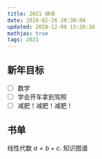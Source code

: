 ```yaml
---
title: 2021 继续
date: 2018-02-26 20:38:04
updated: 2020-12-06 15:20:16 
mathjax: true
tags: 2021
---
```

## 新年目标
 - [ ] 数学
 - [ ] 学会开车拿到驾照
 - [ ] 减肥！减肥！减肥！

## 书单
线性代数 $a = b + c$.
知识图谱

